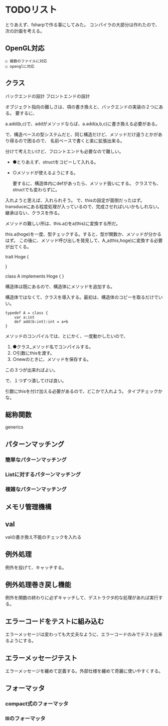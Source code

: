 # TODOリスト

とりあえず、fsharpで作る事にしてみた。
コンパイラの大部分は作れたので、次の計画を考える。

## OpenGL対応

	○ 複数のファイルに対応
	○ openglに対応

## クラス

バックエンドの設計
フロントエンドの設計


オブジェクト指向の難しさは、項の書き換えと、バックエンドの実装の２つにある。
要するに、


a.add(b,c)で、addがメソッドならば、a.add(a,b,c)に書き換える必要がある。

で、構造ベースの型システムだと、同じ構造だけど、メソッドだけ違うとかがあり得るので困るので、
名前ベースで書くと楽に拡張出来る。

分けて考えたいけど、フロントエンドも必要なので難しい。


- ●とりあえず、structをコピーして入れる。
- ○メソッドが使えるようにする。

	要するに、構造体内にdefがあったら、メソッド扱いにする。
	クラスでも、structでも変わらずに。

入れようと思えば、入れられそう。
で、thisの設定が面倒だったはず。
transduceにある程度処理が入っているので、完成させればいいかもしれない。
継承はない、クラスを作る。

メソッドの難しい所は、this.a()をa(this)に変換する所だ。

this.a(hoge)を一度、型チェックする。すると、型が関数か、メソッドが分かるはず。
この後に、メソッド呼び出しを発見して、A_a(this,hoge)に変換する必要が出てくる。


trait Hoge {

}

class A implements Hoge {
}

構造体は既にあるので、構造体にメソッドを追加する。

構造体ではなくて、クラスを導入する。最初は、構造体のコピーを取るだけでいい。

	typedef A = class {
		var a:int
		def add(b:int):int = a+b
	}

メソッドのコンパイルでは、とにかく、一度動かしたいので、
1. ●クラス_メソッド名でコンパイルする。
2. ○引数にthisを渡す。
3. ○newのときに、メソッドを保存する。

この３つが出来ればよい。

で、１つずつ潰してけば良い。

引数にthisを付け加える必要があるので、どこかで入れよう。
タイプチェックかな。


## 総称関数

generics

## パターンマッチング

### 簡単なパターンマッチング
### Listに対するパターンマッチング
### 複雑なパターンマッチング

## メモリ管理機構

## val

valの書き換え不能のチェックを入れる

## 例外処理

例外を投げて、キャッチする。


## 例外処理巻き戻し機能

例外を関数の終わりに必ずキャッチして、デストラクタ的な処理があれば実行する。

## エラーコードをテストに組み込む

エラーメッセージは変わっても大丈夫なように、エラーコードのみでテスト出来るようにする。

## エラーメッセージテスト

エラーメッセージを纏めて定義する。外部仕様を纏めて奇麗に使いやすくする。

## フォーマッタ

### compact式のフォーマッタ
### lllのフォーマッタ
